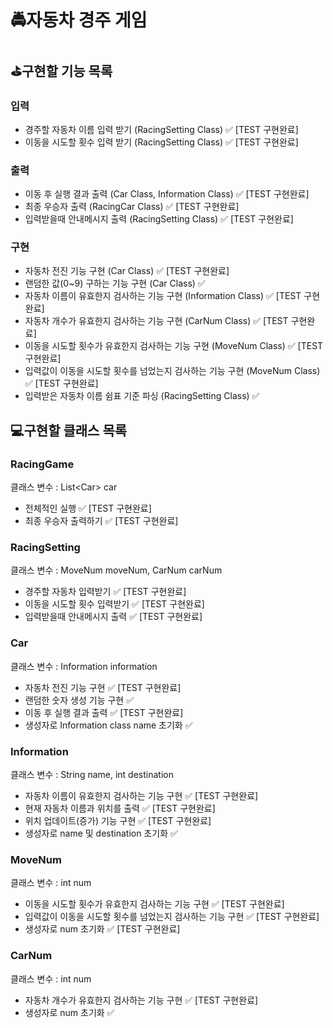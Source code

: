 # 🚔자동차 경주 게임

## ⛳구현할 기능 목록

### 입력
* 경주할 자동차 이름 입력 받기 (RacingSetting Class) ✅ [TEST 구현완료]
* 이동을 시도할 횟수 입력 받기 (RacingSetting Class) ✅ [TEST 구현완료]

### 출력
* 이동 후 실행 결과 출력 (Car Class, Information Class) ✅ [TEST 구현완료]
* 최종 우승자 출력 (RacingCar Class) ✅ [TEST 구현완료]
* 입력받을때 안내메시지 출력 (RacingSetting Class) ✅ [TEST 구현완료]
### 구현
* 자동차 전진 기능 구현 (Car Class) ✅ [TEST 구현완료]
* 랜덤한 값(0~9) 구하는 기능 구현 (Car Class) ✅
* 자동차 이름이 유효한지 검사하는 기능 구현 (Information Class) ✅ [TEST 구현완료]
* 자동차 개수가 유효한지 검사하는 기능 구현 (CarNum Class) ✅ [TEST 구현완료]
* 이동을 시도할 횟수가 유효한지 검사하는 기능 구현 (MoveNum Class) ✅ [TEST 구현완료]
* 입력값이 이동을 시도할 횟수를 넘었는지 검사하는 기능 구현 (MoveNum Class) ✅ [TEST 구현완료]
* 입력받은 자동차 이름 쉼표 기준 파싱 (RacingSetting Class) ✅

## 💻구현할 클래스 목록

### RacingGame
클래스 변수 : List<Car<Car>> car
* 전체적인 실행 ✅ [TEST 구현완료]
* 최종 우승자 출력하기 ✅ [TEST 구현완료]

### RacingSetting
클래스 변수 : MoveNum moveNum, CarNum carNum
* 경주할 자동차 입력받기 ✅ [TEST 구현완료]
* 이동을 시도할 횟수 입력받기 ✅ [TEST 구현완료]
* 입력받을때 안내메시지 출력 ✅ [TEST 구현완료]

### Car
클래스 변수 : Information information
* 자동차 전진 기능 구현 ✅ [TEST 구현완료]
* 랜덤한 숫자 생성 기능 구현 ✅
* 이동 후 실행 결과 출력 ✅ [TEST 구현완료]
* 생성자로 Information class name 초기화 ✅

### Information
클래스 변수 : String name, int destination
* 자동차 이름이 유효한지 검사하는 기능 구현 ✅ [TEST 구현완료]
* 현재 자동차 이름과 위치를 출력 ✅ [TEST 구현완료]
* 위치 업데이트(증가) 기능 구현 ✅ [TEST 구현완료]
* 생성자로 name 및 destination 초기화 ✅

### MoveNum
클래스 변수 : int num
* 이동을 시도할 횟수가 유효한지 검사하는 기능 구현 ✅ [TEST 구현완료]
* 입력값이 이동을 시도할 횟수를 넘었는지 검사하는 기능 구현 ✅ [TEST 구현완료]
* 생성자로 num 초기화 ✅ [TEST 구현완료]

### CarNum
클래스 변수 : int num
* 자동차 개수가 유효한지 검사하는 기능 구현 ✅ [TEST 구현완료]
* 생성자로 num 초기화 ✅